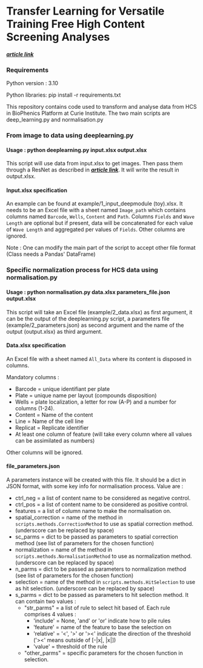 # Transfer Learning for Versatile Training Free  High Content Screening Analyses

#### *[**article link**](https://doi.org)*

### Requirements 
Python version : 3.10

Python libraries: pip install -r requirements.txt

This repository contains code used to transform and analyse data from HCS in BioPhenics Platform at Curie Institute.
The two main scripts are deep_learning.py and normalisation.py

### From image to data using deeplearning.py

#### Usage : python deeplearning.py input.xlsx output.xlsx

This script will use data from input.xlsx to get images. Then pass them through a ResNet as described in *[**article link**](https://doi.org)*.
It will write the result in output.xlsx.

#### Input.xlsx specification

An example can be found at example/1_input_deepmodule (toy).xlsx. It needs to be an Excel file with a sheet named `Image_path` 
which contains columns named `Barcode`, `Wells`, `Content` and `Path`. Columns `Fields` and `Wave Length` are optional 
but if present, data will be concatenated for each value of `Wave Length` and aggregated per values of `Fields`.
Other columns are ignored. 

Note : One can modify the main part of the script to accept other file format (Class needs a Pandas' DataFrame)

### Specific normalization process for HCS data using normalisation.py

#### Usage : python normalisation.py data.xlsx parameters_file.json output.xlsx

This script will take an Excel file (example/2_data.xlsx) as first argument, it can be the output of the deeplearning.py script, a parameters file (example/2_parameters.json)
as second argument and the name of the output (output.xlsx) as third argument.

#### Data.xlsx specification

An Excel file with a sheet named `All_Data` where its content is disposed in columns.

Mandatory columns :
- Barcode = unique identifiant per plate
- Plate = unique name per layout (compounds disposition)
- Wells = plate localization, a letter for row (A-P) and a number for columns (1-24).
- Content = Name of the content
- Line = Name of the cell line
- Replicat = Replicate identifier
- At least one column of feature (will take every column where all values can be assimilated as numbers)

Other columns will be ignored.

#### file_parameters.json

A parameters instance will be created with this file. It should be a dict in JSON format, with some key info for normalisation process.
Value are :
- ctrl_neg = a list of content name to be considered as negative control.
- ctrl_pos = a list of content name to be considered as positive control.
- features = a list of column name to make the normalisation on.
- spatial_correction = name of the method in ``scripts.methods.CorrectionMethod`` to use as spatial correction method. (underscore can be replaced by space)
- sc_parms = dict to be passed as parameters to spatial correction method (see list of parameters for the chosen function)
- normalization = name of the method in ``scripts.methods.NormalisationMethod`` to use as normalization method. (underscore can be replaced by space)
- n_parms = dict to be passed as parameters to normalization method (see list of parameters for the chosen function)
- selection = name of the method in ``scripts.methods.HitSelection`` to use as hit selection. (underscore can be replaced by space)
- s_parms = dict to be passed as parameters to hit selection method. It can contain two values : 
  - "str_parms" = a list of rule to select hit based of. Each rule comprises 4 values :
    - 'include' = None, 'and' or 'or' indicate how to pile rules
    - 'feature' = name of the feature to base the selection on
    - 'relative' = '<', '>' or '><' indicate the  direction of the threshold ('><' means outside of [-|x|, |x|])
    - 'value' = threshold of the rule
  - "other_parms" = specific parameters for the chosen function in selection.
